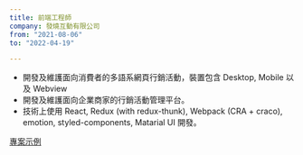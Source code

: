 ```yaml
---
title: 前端工程師
company: 發燒互動有限公司
from: "2021-08-06"
to: "2022-04-19"

---
```

- 開發及維護面向消費者的多語系網頁行銷活動，裝置包含 Desktop, Mobile 以及 Webview
- 開發及維護面向企業商家的行銷活動管理平台。
- 技術上使用 React, Redux (with redux-thunk), Webpack (CRA + craco), emotion, styled-components, Matarial UI 開發。

[專案示例](https://info.feversocial.com/tw/module-%E6%8B%89%E9%9C%B8%E6%A9%9F-675)



